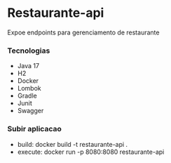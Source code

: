 # Restaurante-api
Expoe endpoints para gerenciamento de restaurante

### Tecnologias
- Java 17
- H2
- Docker
- Lombok
- Gradle
- Junit
- Swagger

### Subir aplicacao

- build: docker build -t restaurante-api .
- execute: docker run -p 8080:8080 restaurante-api
